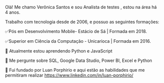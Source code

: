 Olá! Me chamo Verônica Santos e sou Analista de testes , estou na área há 4 anos.


Trabalho com tecnologia desde de 2006, e possuo as seguintes formações:



✅Pós em Desenvolvimento Mobile- Estácio de Sá    | Formada em 2018.

✅Superior em Ciência da Computação  - Unicarioca | Formada em 2016.


🌱 Atualmente estou aprendendo Python e JavaScript

💬 Me pergunte sobre SQL, Google Data Studio, Power BI, Excel e Python

📄 Fui fundado por Luan Porphirio e aqui estão as habilidades que me permitiram realizar https://www.linkedin.com/in/luan-porphirio/
